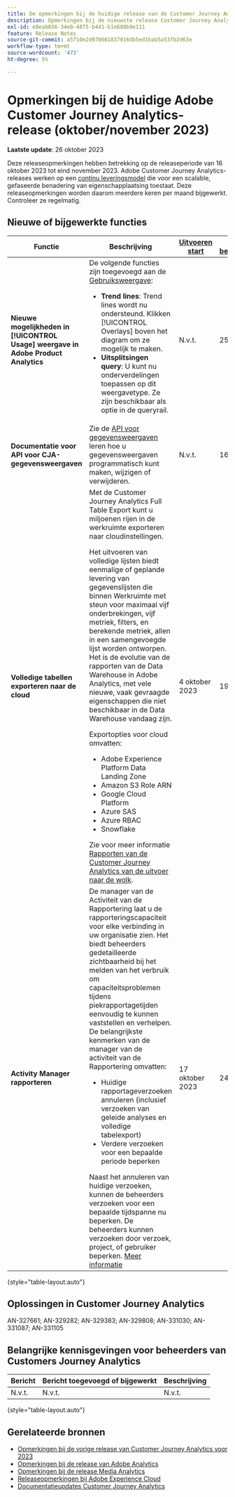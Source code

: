 ```yaml
---
title: De opmerkingen bij de huidige release van de Customer Journey Analytics weergeven
description: Opmerkingen bij de nieuwste release Customer Journey Analytics
exl-id: e8eab856-34e0-4875-b441-b1e680b9e111
feature: Release Notes
source-git-commit: a5710e2d978661837016db5ed1bab5a53fb2d63e
workflow-type: tm+mt
source-wordcount: '473'
ht-degree: 5%

---
```


# Opmerkingen bij de huidige Adobe Customer Journey Analytics-release (oktober/november 2023)


**Laatste update**: 26 oktober 2023

Deze releaseopmerkingen hebben betrekking op de releaseperiode van 16 oktober 2023 tot eind november 2023. Adobe Customer Journey Analytics-releases werken op een [continu leveringsmodel](releases.md) die voor een scalable, gefaseerde benadering van eigenschapplaatsing toestaat. Deze releaseopmerkingen worden daarom meerdere keren per maand bijgewerkt. Controleer ze regelmatig.

## Nieuwe of bijgewerkte functies

| Functie | Beschrijving | [Uitvoeren start](releases.md) | [Algemene beschikbaarheid](releases.md) |
| ----------- | ---------- | ------- | ---- |
| **Nieuwe mogelijkheden in [!UICONTROL Usage] weergave in Adobe Product Analytics** | De volgende functies zijn toegevoegd aan de [Gebruiksweergave](/help/guided-analysis/types/usage.md):<ul><li>**Trend lines**: Trend lines wordt nu ondersteund. Klikken [!UICONTROL Overlays] boven het diagram om ze mogelijk te maken.</li><li>**Uitsplitsingen query**: U kunt nu onderverdelingen toepassen op dit weergavetype. Ze zijn beschikbaar als optie in de queryrail.</li></ul> | N.v.t. | 25 oktober 2023 |
| **Documentatie voor API voor CJA-gegevensweergaven** | Zie de [API voor gegevensweergaven](https://developer.adobe.com/cja-apis/docs/endpoints/dataviews/) leren hoe u gegevensweergaven programmatisch kunt maken, wijzigen of verwijderen. | N.v.t. | 16 oktober 2023 |
| **Volledige tabellen exporteren naar de cloud** | Met de Customer Journey Analytics Full Table Export kunt u miljoenen rijen in de werkruimte exporteren naar cloudinstellingen. <p>Het uitvoeren van volledige lijsten biedt eenmalige of geplande levering van gegevenslijsten die binnen Werkruimte met steun voor maximaal vijf onderbrekingen, vijf metriek, filters, en berekende metriek, allen in een samengevoegde lijst worden ontworpen. Het is de evolutie van de rapporten van de Data Warehouse in Adobe Analytics, met vele nieuwe, vaak gevraagde eigenschappen die niet beschikbaar in de Data Warehouse vandaag zijn.</p><p> Exportopties voor cloud omvatten:</p><ul><li>Adobe Experience Platform Data Landing Zone</li><li>Amazon S3 Role ARN</li><li>Google Cloud Platform</li><li>Azure SAS</li><li>Azure RBAC</li><li>Snowflake</li></ul>Zie voor meer informatie [Rapporten van de Customer Journey Analytics van de uitvoer naar de wolk](https://experienceleague.adobe.com/docs/analytics-platform/using/cja-workspace/export/export-cloud.html). | 4 oktober 2023 | 19 oktober 2023 |
| **Activity Manager rapporteren** | De manager van de Activiteit van de Rapportering laat u de rapporteringscapaciteit voor elke verbinding in uw organisatie zien. Het biedt beheerders gedetailleerde zichtbaarheid bij het melden van het verbruik om capaciteitsproblemen tijdens piekrapportagetijden eenvoudig te kunnen vaststellen en verhelpen. De belangrijkste kenmerken van de manager van de activiteit van de Rapportering omvatten:<ul><li>Huidige rapportageverzoeken annuleren (inclusief verzoeken van geleide analyses en volledige tabelexport)</li><li>Verdere verzoeken voor een bepaalde periode beperken</li></ul>Naast het annuleren van huidige verzoeken, kunnen de beheerders verzoeken voor een bepaalde tijdspanne nu beperken. De beheerders kunnen verzoeken door verzoek, project, of gebruiker beperken.  [Meer informatie](/help/reporting-activity-manager/reporting-activity-overview.md) | 17 oktober 2023 | 24 oktober 2023 |

{style="table-layout:auto"}

## Oplossingen in Customer Journey Analytics

AN-327661; AN-329282; AN-329383; AN-329808; AN-331030; AN-331087; AN-331105

## Belangrijke kennisgevingen voor beheerders van Customers Journey Analytics

| Bericht | Bericht toegevoegd of bijgewerkt | Beschrijving |
| --- | --- | --- |
| N.v.t. | N.v.t. | N.v.t. |

{style="table-layout:auto"}

## Gerelateerde bronnen

* [Opmerkingen bij de vorige release van Customer Journey Analytics voor 2023](/help/release-notes/2023.md)
* [Opmerkingen bij de release van Adobe Analytics](https://experienceleague.adobe.com/docs/analytics/release-notes/latest.html?lang=en)
* [Opmerkingen bij de release Media Analytics](https://experienceleague.adobe.com/docs/media-analytics/using/additional-resources/release-notes.html)
* [Releaseopmerkingen bij Adobe Experience Cloud](https://experienceleague.adobe.com/docs/release-notes/experience-cloud/current.html?lang=nl)
* [Documentatieupdates Customer Journey Analytics](/help/release-notes/doc-changes.md)
